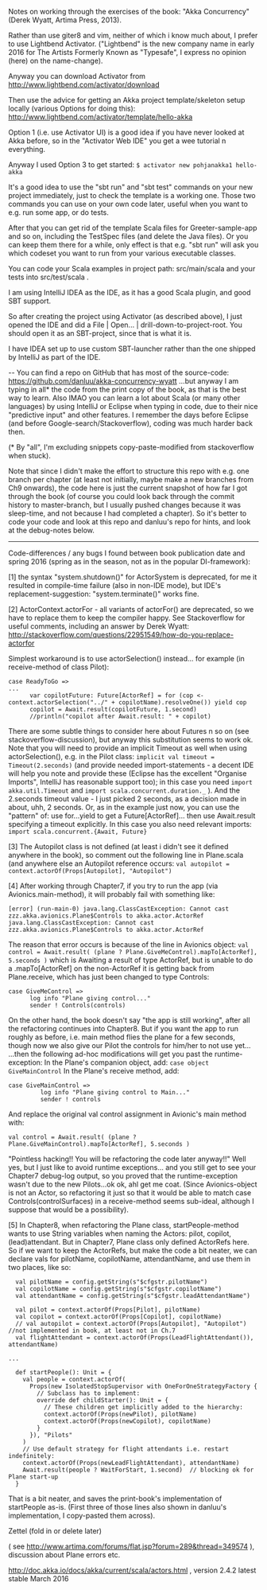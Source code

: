Notes on working through the exercises of the book: "Akka Concurrency" (Derek Wyatt, Artima Press, 2013).

Rather than use giter8 and vim, neither of which i know much about, I prefer to use Lightbend Activator. ("Lightbend" is the new company name in early 2016 for The Artists Formerly Known as "Typesafe", I express no opinion (here) on the name-change).

Anyway you can download Activator from http://www.lightbend.com/activator/download

Then use the advice for getting an Akka project template/skeleton setup locally (various Options for doing this):
http://www.lightbend.com/activator/template/hello-akka

Option 1 (i.e. use Activator UI) is a good idea if you have never looked at Akka before, so in the "Activator Web IDE" you get a wee tutorial n everything.

Anyway I used Option 3 to get started:
```$ activator new pohjanakka1 hello-akka```

It's a good idea to use the "sbt run" and "sbt test" commands on your new project immediately, just to check the template is a working one. Those two commands you can use on your own code later, useful when you want to e.g. run some app, or do tests.

After that you can get rid of the template Scala files for Greeter-sample-app and so on, including the TestSpec files (and delete the Java files). Or you can keep them there for a while, only effect is that e.g. "sbt run" will ask you which codeset you want to run from your various executable classes.

You can code your Scala examples in project path: src/main/scala and your tests into src/test/scala .

I am using IntelliJ IDEA as the IDE, as it has a good Scala plugin, and good SBT support.

So after creating the project using Activator (as described above), I just opened the IDE and did a File | Open... | drill-down-to-project-root. You should open it as an SBT-project, since that is what it is.

I have IDEA set up to use custom SBT-launcher rather than the one shipped by IntelliJ as part of the IDE.

--
You can find a repo on GitHub that has most of the source-code:
https://github.com/danluu/akka-concurrency-wyatt
...but anyway I am typing in all* the code from the print copy of the book, as that is the best way to learn. Also IMAO you can learn a lot about Scala (or many other languages) by using IntelliJ or Eclipse when typing in code, due to their nice "predictive input" and other features. I remember the days before Eclipse (and before Google-search/Stackoverflow), coding was much harder back then.

(* By "all", I'm excluding snippets copy-paste-modified from stackoverflow when stuck).

Note that since I didn't make the effort to structure this repo with e.g. one branch per chapter (at least not initially, maybe make a new branches from Ch9 onwards), the code here is just the current snapshot of how far I got through the book (of course you could look back through the commit history to master-branch, but I usually pushed changes because it was sleep-time, and not because I had completed a chapter). So it's better to code your code and look at this repo and danluu's repo for hints, and look at the debug-notes below.

---
Code-differences / any bugs I found between book publication date and spring 2016 (spring as in the season, not as in the popular DI-framework):

[1] the syntax "system.shutdown()" for ActorSystem is deprecated, for me it resulted in compile-time failure (also in non-IDE mode), but IDE's replacement-suggestion: "system.terminate()" works fine.

[2] ActorContext.actorFor - all variants of actorFor() are deprecated, so we have to replace them to keep the compiler happy. See Stackoverflow for useful comments, including an answer by Derek Wyatt:
http://stackoverflow.com/questions/22951549/how-do-you-replace-actorfor

Simplest workaround is to use actorSelection() instead... for example (in receive-method of class Pilot):
```
case ReadyToGo => 
...
      var copilotFuture: Future[ActorRef] = for (cop <- context.actorSelection("../" + copilotName).resolveOne()) yield cop
      copilot = Await.result(copilotFuture, 1.second)
      //println("copilot after Await.result: " + copilot)
```
There are some subtle things to consider here about Futures n so on (see stackoverflow-discussion), but anyway this substitution seems to work ok. Note that you will need to provide an implicit Timeout as well when using actorSelection(), e.g. in the Pilot class:
```implicit val timeout = Timeout(2.seconds)``` (and provide needed import-statements - a decent IDE will help you note and provide these (Eclipse has the excellent "Organise Imports", IntelliJ has reasonable support too); in this case you need ```import akka.util.Timeout``` and ```import scala.concurrent.duration._``` ). And the 2.seconds timeout value - I just picked 2 seconds, as a decision made in about, uhh, 2 seconds. 
Or, as in the example just now, you can use the "pattern" of: use for...yield to get a Future[ActorRef]... then use Await.result specifying a timeout explicitly. In this case you also need relevant imports: ```import scala.concurrent.{Await, Future}``` 

[3] The Autopilot class is not defined (at least i didn't see it defined anywhere in the book), so comment out the following line in Plane.scala (and anywhere else an Autopilot reference occurs:
```val autopilot = context.actorOf(Props[Autopilot], "Autopilot")```

[4] After working through Chapter7, if you try to run the app (via Avionics.main-method), it will probably fail with something like:
```
[error] (run-main-0) java.lang.ClassCastException: Cannot cast zzz.akka.avionics.Plane$Controls to akka.actor.ActorRef
java.lang.ClassCastException: Cannot cast zzz.akka.avionics.Plane$Controls to akka.actor.ActorRef
```
The reason that error occurs is because of the line in Avionics object:
```val control = Await.result( (plane ? Plane.GiveMeControl).mapTo[ActorRef], 5.seconds )```
which is Awaiting a result of type ActorRef, but is unable to do a .mapTo[ActorRef] on the non-ActorRef it is getting back from Plane.receive, which has just been changed to type Controls:
```
case GiveMeControl =>
      log info "Plane giving control..."
      sender ! Controls(controls) 
```

On the other hand, the book doesn't say "the app is still working", after all the refactoring continues into Chapter8. But if you want the app to run roughly as before, i.e. main method flies the plane for a few seconds, though now we also give our Pilot the controls for him/her to not use yet... 
...then the following ad-hoc modifications will get you past the runtime-exception:
In the Plane's companion object, add: ```case object GiveMainControl```
In the Plane's receive method, add: 
```
case GiveMainControl =>
         log info "Plane giving control to Main..."
         sender ! controls
```      
And replace the original val control assignment in Avionic's main method with:
 
```val control = Await.result( (plane ? Plane.GiveMainControl).mapTo[ActorRef], 5.seconds )```

"Pointless hacking!! You will be refactoring the code later anyway!!" Well yes, but I just like to avoid runtime exceptions... and you still get to see your Chapter7 debug-log output, so you proved that the runtime-exception wasn't due to the new Pilots...ok ok, ahl get me coat.
(Since Avionics-object is not an Actor, so refactoring it just so that it would be able to match case Controls(controlSurfaces) in a receive-method seems sub-ideal, although I suppose that would be a possibility).

[5] In Chapter8, when refactoring the Plane class, startPeople-method wants to use String variables when naming the Actors: pilot, copilot, (lead)attendant.
But in Chapter7, Plane class only defined ActorRefs here. So if we want to keep the ActorRefs, but make the code a bit neater, we can declare vals for pilotName, copilotName, attendantName, and use them in two places, like so:
```
  val pilotName = config.getString(s"$cfgstr.pilotName")
  val copilotName = config.getString(s"$cfgstr.copilotName")
  val attendantName = config.getString(s"$cfgstr.leadAttendantName")

  val pilot = context.actorOf(Props[Pilot], pilotName)
  val copilot = context.actorOf(Props[Copilot], copilotName)
  // val autopilot = context.actorOf(Props[Autopilot], "Autopilot")  //not implemented in book, at least not in Ch.7
  val flightAttendant = context.actorOf(Props(LeadFlightAttendant()), attendantName)

...

  def startPeople(): Unit = {
    val people = context.actorOf(
      Props(new IsolatedStopSupervisor with OneForOneStrategyFactory {
        // Subclass has to implement:
        override def childStarter(): Unit = {
          // These children get implicitly added to the hierarchy:
          context.actorOf(Props(newPilot), pilotName)
          context.actorOf(Props(newCopilot), copilotName)
        }
      }), "Pilots"
    )
    // Use default strategy for flight attendants i.e. restart indefinitely:
    context.actorOf(Props(newLeadFlightAttendant), attendantName)
    Await.result(people ? WaitForStart, 1.second)  // blocking ok for Plane start-up
  }
```  

That is a bit neater, and saves the print-book's implementation of startPeople as-is. (First three of those lines also shown in danluu's implementation, I copy-pasted them across).



Zettel (fold in or delete later)

( see  http://www.artima.com/forums/flat.jsp?forum=289&thread=349574 ), discussion about Plane errors etc.

http://doc.akka.io/docs/akka/current/scala/actors.html  , version 2.4.2 latest stable March 2016
